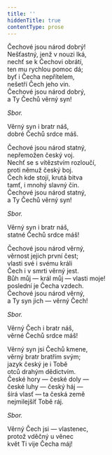 ```yaml
---
title: ''
hiddenTitle: true
contentType: prose
---
```


Čechové jsou národ dobrý!  
Nešťastný, jenž v nouzi lká,  
nechť se k Čechovi obrátí,  
ten mu rychlou pomoc dá;  
byť i Čecha nepřítelem,  
nešetří Čech jeho vin.  
Čechové jsou národ dobrý,  
a Ty Čechů věrný syn!

_Sbor._

Věrný syn i bratr náš,  
dobré Čechů srdce máš.

Čechové jsou národ statný,  
nepřemožen český voj.  
Nechť se s vítězstvím rozloučí,  
proti němuž český boj.  
Čech kde stojí, krutá bitva  
tamť, i mnohý slavný čin.  
Čechové jsou národ statný,  
a Ty Čechů věrný syn!

_Sbor._

Věrný syn i bratr náš,  
statné Čechů srdce máš!

Čechové jsou národ věrný,  
věrnost jejich první čest;  
vlasti své i svému králi  
Čech i v smrti věrný jest.  
Bůh můj ― král můj ― vlasti moje!  
poslední je Čecha vzdech.  
Čechové jsou národ věrný,  
a Ty syn jich ― věrný Čech!

_Sbor._

Věrný Čech i bratr náš,  
věrné Čechů srdce máš!

Věrný syn jsi Čechů kmene,  
věrný bratr bratřím svým;  
jazyk český je i Tobě  
otců drahým dědictvím.  
České hory ― české doly ―  
české luhy ― český háj ―  
šírá vlasť ― ta česká země  
nejmilejšíť Tobě ráj.

_Sbor._

Věrný Čech jsi ― vlastenec,  
protož vděčný u věnec  
květ Ti vije Čecha máj!
